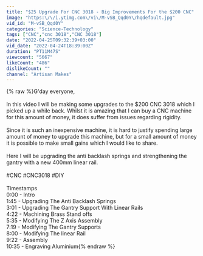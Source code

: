 ```yaml
---
title: "$25 Upgrade For CNC 3018 - Big Improvements For the $200 CNC"
image: "https:\/\/i.ytimg.com\/vi\/M-vSB_Qqd0Y\/hqdefault.jpg"
vid_id: "M-vSB_Qqd0Y"
categories: "Science-Technology"
tags: ["CNC","cnc 3018","CNC 3018"]
date: "2022-04-25T09:32:39+03:00"
vid_date: "2022-04-24T18:39:00Z"
duration: "PT11M47S"
viewcount: "5667"
likeCount: "486"
dislikeCount: ""
channel: "Artisan Makes"
---
```

{% raw %}G'day everyone,<br /><br />In this video I will be making some upgrades to the $200 CNC 3018 which I picked up a while back. Whilst it is amazing that I can buy a CNC machine for this amount of money, it does suffer from issues regarding rigidity.<br /><br />Since it is such an inexpensive machine, it is hard to justify spending large amount of money to upgrade this machine, but for a small amount of money it is possible to make small gains which I would like to share.<br /><br />Here I will be upgrading the anti backlash springs and strengthening the gantry with a new 400mm linear rail. <br /><br />#CNC #CNC3018 #DIY<br /><br />Timestamps<br />0:00 - Intro<br />1:45 - Upgrading The Anti Backlash Springs<br />3:01 - Upgrading The Gantry Support With Linear Rails<br />4:22 - Machining Brass Stand offs<br />5:35 - Modifying The Z Axis Assembly <br />7:19 - Modifying The Gantry Supports <br />8:00 - Modifying The linear Rail <br />9:22 - Assembly<br />10:35 - Engraving Aluminium{% endraw %}
